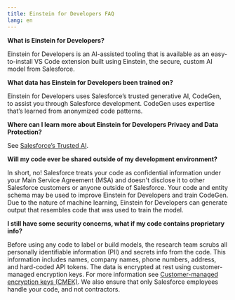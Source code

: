```yaml
---
title: Einstein for Developers FAQ
lang: en
---
```


**What is Einstein for Developers?**

Einstein for Developers is an AI-assisted tooling that is available as an easy-to-install VS Code extension built using Einstein, the secure, custom AI model from Salesforce.

**What data has Einstein for Developers been trained on?**

Einstein for Developers uses Salesforce’s trusted generative AI, CodeGen, to assist you through Salesforce development. CodeGen uses expertise that’s learned from anonymized code patterns.

**Where can I learn more about Einstein for Developers Privacy and Data Protection?**

See [Salesforce’s Trusted AI](https://www.salesforceairesearch.com/trusted-ai).

**Will my code ever be shared outside of my development environment?**

In short, no! Salesforce treats your code as confidential information under your Main Service Agreement (MSA) and doesn't disclose it to other Salesforce customers or anyone outside of Salesforce. Your code and entity schema may be used to improve Einstein for Developers and train CodeGen. Due to the nature of machine learning, Einstein for Developers can generate output that resembles code that was used to train the model.

**I still have some security concerns, what if my code contains proprietary info?**

Before using any code to label or build models, the research team scrubs all personally identifiable information (PII) and secrets info from the code. This information includes names, company names, phone numbers, address, and hard-coded API tokens. The data is encrypted at rest using customer-managed encryption keys. For more information see [Customer-managed encryption keys (CMEK)](https://cloud.google.com/kms/docs/cmek). We also ensure that only Salesforce employees handle your code, and not contractors.

